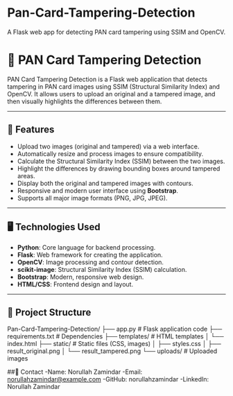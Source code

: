 # Pan-Card-Tampering-Detection
A Flask web app for detecting PAN card tampering using SSIM and OpenCV.

# 📝 PAN Card Tampering Detection

PAN Card Tampering Detection is a Flask web application that detects tampering in PAN card images using SSIM (Structural Similarity Index) and OpenCV. It allows users to upload an original and a tampered image, and then visually highlights the differences between them.

---

## 🚀 Features
- Upload two images (original and tampered) via a web interface.
- Automatically resize and process images to ensure compatibility.
- Calculate the Structural Similarity Index (SSIM) between the two images.
- Highlight the differences by drawing bounding boxes around tampered areas.
- Display both the original and tampered images with contours.
- Responsive and modern user interface using **Bootstrap**.
- Supports all major image formats (PNG, JPG, JPEG).

---

## 🖥️ Technologies Used
- **Python**: Core language for backend processing.
- **Flask**: Web framework for creating the application.
- **OpenCV**: Image processing and contour detection.
- **scikit-image**: Structural Similarity Index (SSIM) calculation.
- **Bootstrap**: Modern, responsive web design.
- **HTML/CSS**: Frontend design and layout.

---

## 📂 Project Structure
Pan-Card-Tampering-Detection/ 
├── app.py # Flask application code 
├── requirements.txt # Dependencies 
├── templates/ # HTML templates 
│ └── index.html 
├── static/ # Static files (CSS, images) 
│ ├── styles.css 
│ ├── result_original.png 
│ └── result_tampered.png 
└── uploads/ # Uploaded images

##📧 Contact
-Name: Norullah Zamindar
-Email: norullahzamindar@example.com
-GitHub: norullahzamindar
-LinkedIn: Norullah Zamindar
